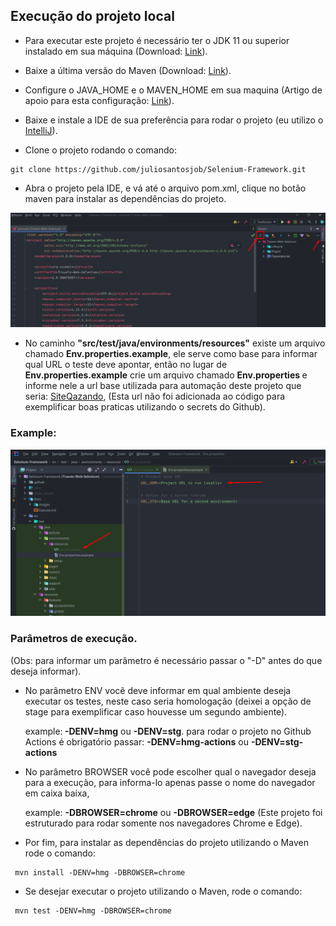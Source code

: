 ## Execução do projeto local

- Para executar este projeto é necessário ter o JDK 11 ou superior instalado em sua máquina
  (Download: <a href="https://www.oracle.com/br/java/technologies/javase/jdk11-archive-downloads.html">
  Link</a>).

<p>

- Baixe a última versão do Maven
  (Download: <a href="https://maven.apache.org/download.cgi">
  Link</a>).

<p>

- Configure o JAVA_HOME e o MAVEN_HOME em sua maquina
  (Artigo de apoio para esta configuração:
  <a href="https://medium.com/beelabacademy/configurando-vari%C3%A1veis-de-ambiente-java-home-e-maven-home-no-windows-e-unix-d9461f783c26">
  Link</a>).

<p>

- Baixe e instale a IDE de sua preferência para rodar o projeto (eu utilizo o
  <a href="https://www.jetbrains.com/idea/download/#section=windows">
  IntelliJ</a>).

<p>

- Clone o projeto rodando o comando:

````
git clone https://github.com/juliosantosjob/Selenium-Framework.git
````

<p>

- Abra o projeto pela IDE, e vá até o arquivo pom.xml, clique no botão maven para instalar as dependências do projeto.

<p>

<img src="images/Screenshot_1.png" heigth="850" width="1200">

<p>

- No caminho <strong>"src/test/java/environments/resources"</strong> existe um arquivo chamado <strong>
  Env.properties.example</strong>, ele serve como base para informar qual URL o teste deve apontar, então
  no lugar de <strong>Env.properties.example</strong> crie um arquivo chamado <strong>Env.properties
  </strong> e informe nele a url base utilizada para automação deste projeto que seria:
  <a href="http://automationpratice.com.br/">
  SiteQazando</a>,
  (Esta url não foi adicionada ao código para exemplificar boas praticas utilizando o secrets do Github).

<p>

### Example:

![alt text](images/Screenshot_2.png)

<p>


### Parâmetros de execução.

(Obs: para informar um parâmetro é necessário passar o "-D" antes do que deseja informar).

<p>

- No parâmetro ENV você deve informar em qual ambiente deseja executar os testes, neste caso seria homologação
  (deixei a opção de stage para exemplificar caso houvesse um segundo ambiente).<p>
  example:<strong> -DENV=hmg</strong> ou <strong> -DENV=stg</strong>.
  para rodar o projeto no Github Actions é obrigatório passar: <strong>-DENV=hmg-actions</strong> ou <strong>
  -DENV=stg-actions</strong>

<p>

- No parâmetro BROWSER você pode escolher qual o navegador deseja para a execução, para informa-lo apenas passe o nome
  do navegador em caixa baixa,
  <p>example: <strong>-DBROWSER=chrome</strong> ou <strong>-DBROWSER=edge</strong>
  (Este projeto foi estruturado para rodar somente nos navegadores Chrome e Edge).

<p>

- Por fim, para instalar as dependências  do projeto utilizando o Maven rode o comando:

````
 mvn install -DENV=hmg -DBROWSER=chrome
````

- Se desejar executar o projeto utilizando o Maven, rode o comando:

````
 mvn test -DENV=hmg -DBROWSER=chrome
````
